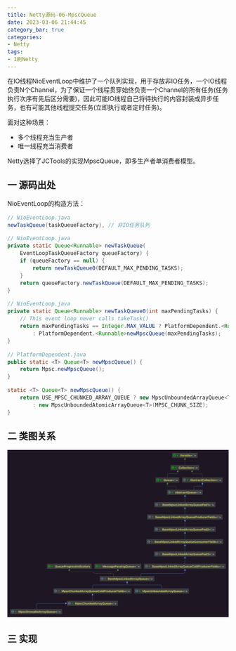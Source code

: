 ```yaml
---
title: Netty源码-06-MpscQueue
date: 2023-03-06 21:44:45
category_bar: true
categories:
- Netty
tags:
- 1刷Netty
---
```


在IO线程NioEventLoop中维护了一个队列实现，用于存放非IO任务，一个IO线程负责N个Channel，为了保证一个线程贯穿始终负责一个Channel的所有任务(任务执行次序有先后区分需要)，因此可能IO线程自己将待执行的内容封装成异步任务，也有可能其他线程提交任务(立即执行或者定时任务)。

面对这种场景：

* 多个线程充当生产者
* 唯一线程充当消费者

Netty选择了JCTools的实现MpscQueue，即多生产者单消费者模型。

## 一 源码出处

NioEventLoop的构造方法：

```java
// NioEventLoop.java
newTaskQueue(taskQueueFactory), // 非IO任务队列
```



```java
// NioEventLoop.java
private static Queue<Runnable> newTaskQueue(
    EventLoopTaskQueueFactory queueFactory) {
    if (queueFactory == null) {
        return newTaskQueue0(DEFAULT_MAX_PENDING_TASKS);
    }
    return queueFactory.newTaskQueue(DEFAULT_MAX_PENDING_TASKS);
}
```



```java
// NioEventLoop.java
private static Queue<Runnable> newTaskQueue0(int maxPendingTasks) {
    // This event loop never calls takeTask()
    return maxPendingTasks == Integer.MAX_VALUE ? PlatformDependent.<Runnable>newMpscQueue()
        : PlatformDependent.<Runnable>newMpscQueue(maxPendingTasks);
}
```



```java
// PlatformDependent.java
public static <T> Queue<T> newMpscQueue() {
    return Mpsc.newMpscQueue();
}
```



```java
static <T> Queue<T> newMpscQueue() {
    return USE_MPSC_CHUNKED_ARRAY_QUEUE ? new MpscUnboundedArrayQueue<T>(MPSC_CHUNK_SIZE)
        : new MpscUnboundedAtomicArrayQueue<T>(MPSC_CHUNK_SIZE);
}
```

## 二 类图关系

![](Netty源码-06-MpscQueue/202211141344171.png)



## 三 实现
